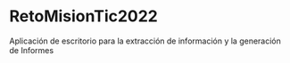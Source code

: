 # RetoMisionTic2022
Aplicación de escritorio para la extracción de información y la generación de Informes

